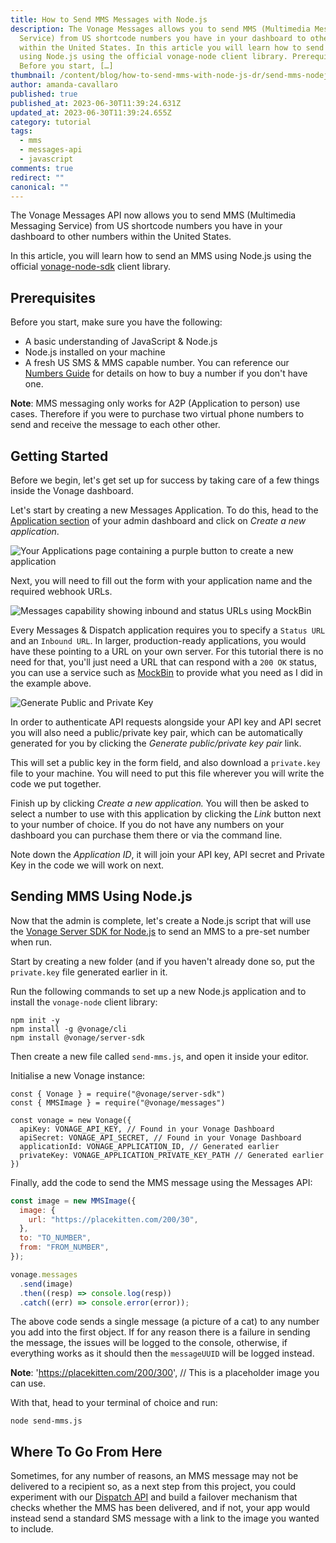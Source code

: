 ```yaml
---
title: How to Send MMS Messages with Node.js
description: The Vonage Messages allows you to send MMS (Multimedia Messaging
  Service) from US shortcode numbers you have in your dashboard to other numbers
  within the United States. In this article you will learn how to send an MMS
  using Node.js using the official vonage-node client library. Prerequisites
  Before you start, […]
thumbnail: /content/blog/how-to-send-mms-with-node-js-dr/send-mms-nodejs.png
author: amanda-cavallaro
published: true
published_at: 2023-06-30T11:39:24.631Z
updated_at: 2023-06-30T11:39:24.655Z
category: tutorial
tags:
  - mms
  - messages-api
  - javascript
comments: true
redirect: ""
canonical: ""
---
```

The Vonage Messages API now allows you to send MMS (Multimedia Messaging Service) from US shortcode numbers you have in your dashboard to other numbers within the United States. 

In this article, you will learn how to send an MMS using Node.js using the official [vonage-node-sdk](https://github.com/vonage/vonage-node-sdk) client library.

## Prerequisites

Before you start, make sure you have the following:

* A basic understanding of JavaScript & Node.js
* Node.js installed on your machine
* A fresh US SMS & MMS capable number. You can reference our [Numbers Guide](https://developer.vonage.com/en/numbers/guides/number-management) for details on how to buy a number if you don't have one.

**Note**: MMS messaging only works for A2P (Application to person) use cases. Therefore if you were to purchase two virtual phone numbers to send and receive the message to each other other.

<sign-up number></sign-up>

## Getting Started

Before we begin, let's get set up for success by taking care of a few things inside the Vonage dashboard.

Let's start by creating a new Messages Application. To do this, head to the [Application section](https://dashboard.nexmo.com/messages/applications) of your admin dashboard and click on *Create a new application*. 

![Your Applications page containing a purple button to create a new application](/content/blog/how-to-send-mms-messages-with-node-js/yourapplications.jpg "Your applications page")

Next, you will need to fill out the form with your application name and the required webhook URLs. 

![Messages capability showing inbound and status URLs using MockBin](/content/blog/how-to-send-mms-messages-with-node-js/messages.jpg "Message capability with added URLs ")

Every Messages & Dispatch application requires you to specify a `Status URL` and an `Inbound URL`. In larger, production-ready applications, you would have these pointing to a URL on your own server. For this tutorial there is no need for that, you'll just need a URL that can respond with a `200 OK` status, you can use a service such as [MockBin](http://mockbin.org) to provide what you need as I did in the example above.

![Generate Public and Private Key](/content/blog/how-to-send-mms-messages-with-node-js/keys.jpg "Generate Public and Private Key")

In order to authenticate API requests alongside your API key and API secret you will also need a public/private key pair, which can be automatically generated for you by clicking the *Generate public/private key pair* link.

This will set a public key in the form field, and also download a `private.key` file to your machine. You will need to put this file wherever you will write the code we put together.

Finish up by clicking *Create a new application.* You will then be asked to select a number to use with this application by clicking the *Link* button next to your number of choice. If you do not have any numbers on your dashboard you can purchase them there or via the command line.

Note down the *Application ID*, it will join your API key, API secret and Private Key in the code we will work on next.

## Sending MMS Using Node.js

Now that the admin is complete, let's create a Node.js script that will use the [Vonage Server SDK for Node.js](https://github.com/vonage/vonage-node-sdk) to send an MMS to a pre-set number when run.

Start by creating a new folder (and if you haven't already done so, put the `private.key` file generated earlier in it.

Run the following commands to set up a new Node.js application and to install the `vonage-node` client library:

```
npm init -y
npm install -g @vonage/cli
npm install @vonage/server-sdk
```

Then create a new file called `send-mms.js`, and open it inside your editor.

Initialise a new Vonage instance:

```
const { Vonage } = require("@vonage/server-sdk")
const { MMSImage } = require("@vonage/messages")

const vonage = new Vonage({
  apiKey: VONAGE_API_KEY, // Found in your Vonage Dashboard
  apiSecret: VONAGE_API_SECRET, // Found in your Vonage Dashboard
  applicationId: VONAGE_APPLICATION_ID, // Generated earlier
  privateKey: VONAGE_APPLICATION_PRIVATE_KEY_PATH // Generated earlier
})
```

Finally, add the code to send the MMS message using the Messages API:

```javascript
const image = new MMSImage({
  image: {
    url: "https://placekitten.com/200/30",
  },
  to: "TO_NUMBER",
  from: "FROM_NUMBER",
});

vonage.messages
  .send(image)
  .then((resp) => console.log(resp))
  .catch((err) => console.error(error));
```

The above code sends a single message (a picture of a cat) to any number you add into the first object. If for any reason there is a failure in sending the message, the issues will be logged to the console, otherwise, if everything works as it should then the `messageUUID` will be logged instead.

**N﻿ote**: 'https://placekitten.com/200/300', // This is a placeholder image you can use.

With that, head to your terminal of choice and run:

```
node send-mms.js
```

## Where To Go From Here

Sometimes, for any number of reasons, an MMS message may not be delivered to a recipient so, as a next step from this project, you could experiment with our [Dispatch API](https://developer.vonage.com/en/dispatch/overview) and build a failover mechanism that checks whether the MMS has been delivered, and if not, your app would instead send a standard SMS message with a link to the image you wanted to include.